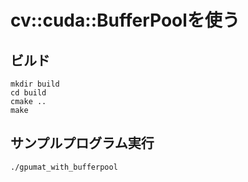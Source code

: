 # cv::cuda::BufferPoolを使う

## ビルド

```shell
mkdir build
cd build
cmake ..
make
```

## サンプルプログラム実行

```shell
./gpumat_with_bufferpool
```
